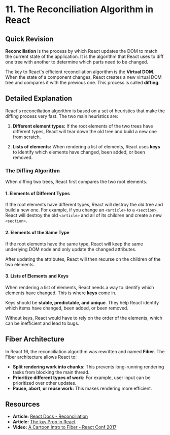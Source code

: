 
# 11. The Reconciliation Algorithm in React

## Quick Revision

**Reconciliation** is the process by which React updates the DOM to match the current state of the application. It is the algorithm that React uses to diff one tree with another to determine which parts need to be changed.

The key to React's efficient reconciliation algorithm is the **Virtual DOM**. When the state of a component changes, React creates a new virtual DOM tree and compares it with the previous one. This process is called **diffing**.

## Detailed Explanation

React's reconciliation algorithm is based on a set of heuristics that make the diffing process very fast. The two main heuristics are:

1.  **Different element types:** If the root elements of the two trees have different types, React will tear down the old tree and build a new one from scratch.

2.  **Lists of elements:** When rendering a list of elements, React uses **keys** to identify which elements have changed, been added, or been removed.

### The Diffing Algorithm

When diffing two trees, React first compares the two root elements.

#### 1. Elements of Different Types

If the root elements have different types, React will destroy the old tree and build a new one. For example, if you change an `<article>` to a `<section>`, React will destroy the old `<article>` and all of its children and create a new `<section>`.

#### 2. Elements of the Same Type

If the root elements have the same type, React will keep the same underlying DOM node and only update the changed attributes.

After updating the attributes, React will then recurse on the children of the two elements.

#### 3. Lists of Elements and Keys

When rendering a list of elements, React needs a way to identify which elements have changed. This is where **keys** come in.

Keys should be **stable, predictable, and unique**. They help React identify which items have changed, been added, or been removed.

Without keys, React would have to rely on the order of the elements, which can be inefficient and lead to bugs.

## Fiber Architecture

In React 16, the reconciliation algorithm was rewritten and named **Fiber**. The Fiber architecture allows React to:

*   **Split rendering work into chunks:** This prevents long-running rendering tasks from blocking the main thread.
*   **Prioritize different types of work:** For example, user input can be prioritized over other updates.
*   **Pause, abort, or reuse work:** This makes rendering more efficient.

## Resources

*   **Article:** [React Docs - Reconciliation](https://reactjs.org/docs/reconciliation.html)
*   **Article:** [The `key` Prop in React](https://kentcdodds.com/blog/the-key-prop-in-react)
*   **Video:** [A Cartoon Intro to Fiber - React Conf 2017](https://www.youtube.com/watch?v=ZCuYPiUIONs)
